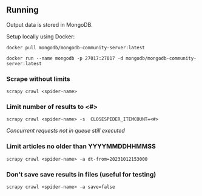 ## Running

Output data is stored in MongoDB.

Setup locally using Docker:

```
docker pull mongodb/mongodb-community-server:latest
```

```
docker run --name mongodb -p 27017:27017 -d mongodb/mongodb-community-server:latest
```

### Scrape without limits

`scrapy crawl <spider-name>`

### Limit number of results to <#>

`scrapy crawl <spider-name> -s  CLOSESPIDER_ITEMCOUNT=<#>`

_Concurrent requests not in queue still executed_

### Limit articles no older than YYYYMMDDHHMMSS

`scrapy crawl <spider-name> -a dt-from=20231012153000`

### Don't save save results in files (useful for testing)

`scrapy crawl <spider-name> -a save=false`
